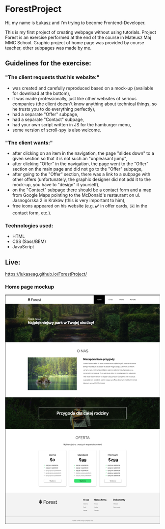 # ForestProject

Hi, my name is Łukasz and I'm trying to become Frontend-Developer.

This is my first project of creating webpage without using tutorials. Project Forest is an exercise performed at the end of the course in Mateusz Maj MMC School. Graphic project of home page was provided by course teacher, other subpages was made by me.

## Guidelines for the exercise:

### "The client requests that his website:"

- was created and carefully reproduced based on a mock-up (available for download at the bottom),
- it was made professionally, just like other websites of serious companies (the client doesn't know anything about technical things, so he trusts you to do everything perfectly),
- had a separate "Offer" subpage,
- had a separate "Contact" subpage,
- had your own script written in JS for the hamburger menu,
- some version of scroll-spy is also welcome.

### "The client wants:"

- after clicking on an item in the navigation, the page "slides down" to a given section so that it is not such an "unpleasant jump",
- after clicking "Offer" in the navigation, the page went to the "Offer" section on the main page and did not go to the "Offer" subpage,
- after going to the "Offer" section, there was a link to a subpage with other offers (unfortunately, the graphic designer did not add it to the mock-up, you have to "design" it yourself),
- on the "Contact" subpage there should be a contact form and a map from Google Maps pointing to the McDonald's restaurant on ul. Jasnogórska 2 in Kraków (this is very important to him),
- free icons appeared on his website (e.g. ✔️ in offer cards, ✉️ in the contact form, etc.).

### Technologies used:

- HTML
- CSS (Sass/BEM)
- JavaScript


## Live: 
https://lukaseag.github.io/ForestProject/

###  Home page mockup
![Forest site mockup](https://github.com/LukasEAG/ForestProject/blob/main/ForestMockup.png)
